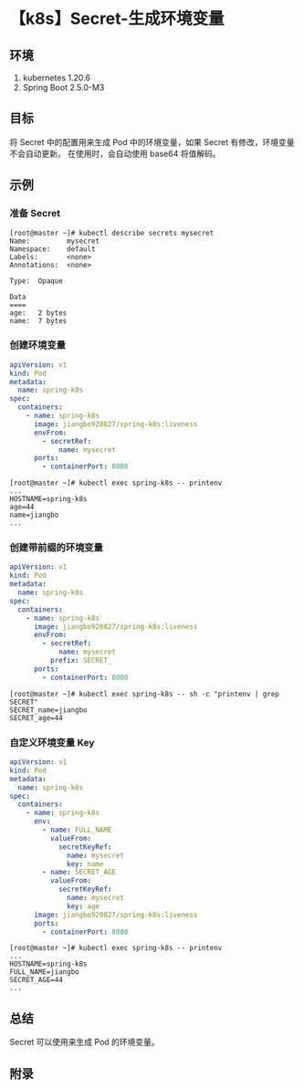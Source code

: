 # 【k8s】Secret-生成环境变量

## 环境

1. kubernetes 1.20.6
2. Spring Boot 2.5.0-M3

## 目标

将 Secret 中的配置用来生成 Pod 中的环境变量，如果 Secret 有修改，环境变量不会自动更新。
在使用时，会自动使用 base64 将值解码。

## 示例

### 准备 Secret

```
[root@master ~]# kubectl describe secrets mysecret
Name:         mysecret
Namespace:    default
Labels:       <none>
Annotations:  <none>

Type:  Opaque

Data
====
age:   2 bytes
name:  7 bytes
```

### 创建环境变量

```yaml
apiVersion: v1
kind: Pod
metadata:
  name: spring-k8s
spec:
  containers:
    - name: spring-k8s
      image: jiangbo920827/spring-k8s:liveness
      envFrom:
        - secretRef:
            name: mysecret
      ports:
        - containerPort: 8080
```

```
[root@master ~]# kubectl exec spring-k8s -- printenv
...
HOSTNAME=spring-k8s
age=44
name=jiangbo
...
```

### 创建带前缀的环境变量

```yaml
apiVersion: v1
kind: Pod
metadata:
  name: spring-k8s
spec:
  containers:
    - name: spring-k8s
      image: jiangbo920827/spring-k8s:liveness
      envFrom:
        - secretRef:
            name: mysecret
          prefix: SECRET_
      ports:
        - containerPort: 8080
```

```
[root@master ~]# kubectl exec spring-k8s -- sh -c "printenv | grep SECRET"
SECRET_name=jiangbo
SECRET_age=44
```

### 自定义环境变量 Key

```yaml
apiVersion: v1
kind: Pod
metadata:
  name: spring-k8s
spec:
  containers:
    - name: spring-k8s
      env:
        - name: FULL_NAME
          valueFrom:
            secretKeyRef:
              name: mysecret
              key: name
        - name: SECRET_AGE
          valueFrom:
            secretKeyRef:
              name: mysecret
              key: age
      image: jiangbo920827/spring-k8s:liveness
      ports:
        - containerPort: 8080
```

```
[root@master ~]# kubectl exec spring-k8s -- printenv
...
HOSTNAME=spring-k8s
FULL_NAME=jiangbo
SECRET_AGE=44
...
```

## 总结

Secret 可以使用来生成 Pod 的环境变量。

## 附录
